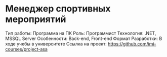 # Менеджер спортивных мероприятий

Тип работы: Программа на ПК
Роль: Программист
Технология: .NET, MSSQL Server
Особенности: Back-end, Front-end
Формат Разработки: В ходе учебы в университете
Ссылка на проект: https://github.com/imi-courses/project-asa